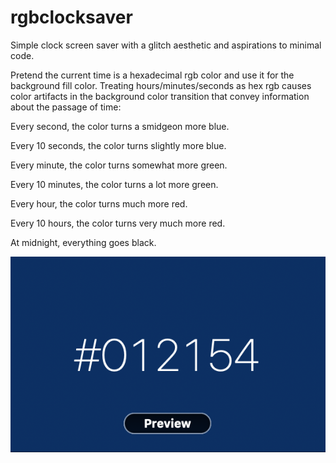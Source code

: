 # rgbclocksaver
Simple clock screen saver with a glitch aesthetic and aspirations to minimal code.

Pretend the current time is a hexadecimal rgb color and use it for
the background fill color. Treating hours/minutes/seconds as hex rgb
causes color artifacts in the background color transition that convey
information about the passage of time:

Every second,        the color turns a smidgeon more blue.

Every 10 seconds,    the color turns slightly more blue.

Every minute,        the color turns somewhat more green.

Every 10 minutes,    the color turns a lot more green.

Every hour,          the color turns much more red.

Every 10 hours,      the color turns very much more red.

At midnight, everything goes black.

![preview](/preview.png)
